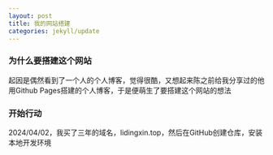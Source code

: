 ```yaml
---
layout: post
title: 我的网站搭建
categories: jekyll/update
---
```

### 为什么要搭建这个网站

起因是偶然看到了一个人的个人博客，觉得很酷，又想起来陈之前给我分享过的他用Github Pages搭建的个人博客，于是便萌生了要搭建这个网站的想法

### 开始行动

2024/04/02，我买了三年的域名，lidingxin.top，然后在GitHub创建仓库，安装本地开发环境